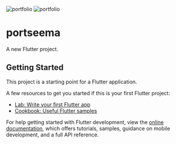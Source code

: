 ![portfolio](https://user-images.githubusercontent.com/85451750/194466041-a579a4f2-2946-4d5a-a841-30cca904a70f.png)
![portfolio](https://user-images.githubusercontent.com/85451750/194466068-e9ae995b-7f45-429f-b05e-230f7e91019d.png)
# portseema

A new Flutter project.

## Getting Started

This project is a starting point for a Flutter application.

A few resources to get you started if this is your first Flutter project:

- [Lab: Write your first Flutter app](https://docs.flutter.dev/get-started/codelab)
- [Cookbook: Useful Flutter samples](https://docs.flutter.dev/cookbook)

For help getting started with Flutter development, view the
[online documentation](https://docs.flutter.dev/), which offers tutorials,
samples, guidance on mobile development, and a full API reference.

